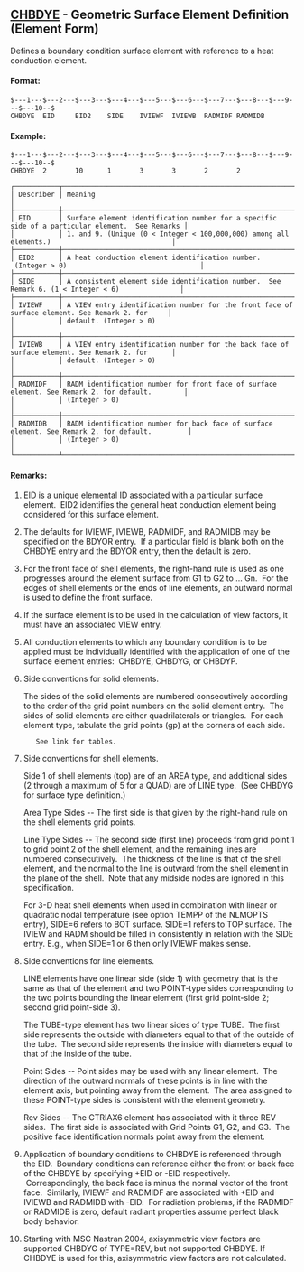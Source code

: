 ## [CHBDYE](https://nexus.hexagon.com/documentationcenter/bundle/MSC_Nastran_2022.4/page/Nastran_Combined_Book/qrg/bulkc1/TOC.CHBDYE.xhtml) - Geometric Surface Element Definition (Element Form)

Defines a boundary condition surface element with reference to a heat conduction element.

#### Format:

```nastran
$---1---$---2---$---3---$---4---$---5---$---6---$---7---$---8---$---9---$---10--$
CHBDYE  EID     EID2    SIDE    IVIEWF  IVIEWB  RADMIDF RADMIDB                 
```

#### Example:

```nastran
$---1---$---2---$---3---$---4---$---5---$---6---$---7---$---8---$---9---$---10--$
CHBDYE  2       10      1       3       3       2       2                       
```

```text
┌───────────┬─────────────────────────────────────────────────────────────────────────────────────────────────┐
│ Describer │ Meaning                                                                                         │
├───────────┼─────────────────────────────────────────────────────────────────────────────────────────────────┤
│ EID       │ Surface element identification number for a specific side of a particular element.  See Remarks │
│           │ 1. and 9. (Unique (0 < Integer < 100,000,000) among all elements.)                              │
├───────────┼─────────────────────────────────────────────────────────────────────────────────────────────────┤
│ EID2      │ A heat conduction element identification number.  (Integer > 0)                                 │
├───────────┼─────────────────────────────────────────────────────────────────────────────────────────────────┤
│ SIDE      │ A consistent element side identification number.  See Remark 6. (1 < Integer < 6)               │
├───────────┼─────────────────────────────────────────────────────────────────────────────────────────────────┤
│ IVIEWF    │ A VIEW entry identification number for the front face of surface element. See Remark 2. for     │
│           │ default. (Integer > 0)                                                                          │
├───────────┼─────────────────────────────────────────────────────────────────────────────────────────────────┤
│ IVIEWB    │ A VIEW entry identification number for the back face of surface element. See Remark 2. for      │
│           │ default. (Integer > 0)                                                                          │
├───────────┼─────────────────────────────────────────────────────────────────────────────────────────────────┤
│ RADMIDF   │ RADM identification number for front face of surface element. See Remark 2. for default.        │
│           │ (Integer > 0)                                                                                   │
├───────────┼─────────────────────────────────────────────────────────────────────────────────────────────────┤
│ RADMIDB   │ RADM identification number for back face of surface element. See Remark 2. for default.         │
│           │ (Integer > 0)                                                                                   │
└───────────┴─────────────────────────────────────────────────────────────────────────────────────────────────┘
```

#### Remarks:

1. EID is a unique elemental ID associated with a particular surface element.  EID2 identifies the general heat conduction element being considered for this surface element.
2. The defaults for IVIEWF, IVIEWB, RADMIDF, and RADMIDB may be specified on the BDYOR entry.  If a particular field is blank both on the CHBDYE entry and the BDYOR entry, then the default is zero.
3. For the front face of shell elements, the right-hand rule is used as one progresses around the element surface from G1 to G2 to ... Gn.  For the edges of shell elements or the ends of line elements, an outward normal is used to define the front surface.
4. If the surface element is to be used in the calculation of view factors, it must have an associated VIEW entry.
5. All conduction elements to which any boundary condition is to be applied must be individually identified with the application of one of the surface element entries:  CHBDYE, CHBDYG, or CHBDYP.
6. Side conventions for solid elements.

     The sides of the solid elements are numbered consecutively according to the order of the grid point numbers on the solid element entry.  The sides of solid elements are either quadrilaterals or triangles.  For each element type, tabulate the grid points (gp) at the corners of each side.

          See link for tables.

7. Side conventions for shell elements.

     Side 1 of shell elements (top) are of an AREA type, and additional sides (2 through a maximum of 5 for a QUAD) are of LINE type.  (See  CHBDYG  for surface type definition.)

     Area Type Sides -- The first side is that given by the right-hand rule on the shell elements grid points.

     Line Type Sides -- The second side (first line) proceeds from grid point 1 to grid point 2 of the shell element, and the remaining lines are numbered consecutively.  The thickness of the line is that of the shell element, and the normal to the line is outward from the shell element in the plane of the shell.  Note that any midside nodes are ignored in this specification.

     For 3-D heat shell elements when used in combination with linear or quadratic nodal temperature (see option TEMPP of the NLMOPTS entry), SIDE=6 refers to BOT surface. SIDE=1 refers to TOP surface. The IVIEW and RADM should be filled in consistently in relation with the SIDE entry. E.g., when SIDE=1 or 6 then only IVIEWF makes sense.

8. Side conventions for line elements.

     LINE elements have one linear side (side 1) with geometry that is the same as that of the element and two POINT-type sides corresponding to the two points bounding the linear element (first grid point-side 2; second grid point-side 3).

     The TUBE-type element has two linear sides of type TUBE.  The first side represents the outside with diameters equal to that of the outside of the tube.  The second side represents the inside with diameters equal to that of the inside of the tube.

     Point Sides -- Point sides may be used with any linear element.  The direction of the outward normals of these points is in line with the element axis, but pointing away from the element.  The area assigned to these POINT-type sides is consistent with the element geometry.

     Rev Sides -- The CTRIAX6 element has associated with it three REV sides.  The first side is associated with Grid Points G1, G2, and G3.  The positive face identification normals point away from the element.

9. Application of boundary conditions to CHBDYE is referenced through the EID.  Boundary conditions can reference either the front or back face of the CHBDYE by specifying +EID or -EID respectively.  Correspondingly, the back face is minus the normal vector of the front face.  Similarly, IVIEWF and RADMIDF are associated with +EID and IVIEWB and RADMIDB with -EID.  For radiation problems, if the RADMIDF or RADMIDB is zero, default radiant properties assume perfect black body behavior.
10. Starting with MSC Nastran 2004, axisymmetric view factors are supported CHBDYG of TYPE=REV, but not supported CHBDYE. If CHBDYE is used for this, axisymmetric view factors are not calculated.
